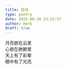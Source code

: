 ```yaml
---  
title: 短诗  
type: poetry  
date: 2015-06-20 23:22:57  
author: Herb  
draft: true
---  
```

月亮嵌在云里  
心嵌在肺腑里  
天上有了彩晕  
眼中有了光亮